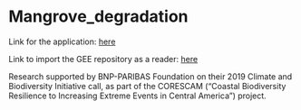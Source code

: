 # Mangrove_degradation

Link for the application: [here](https://igor-cnpy.users.earthengine.app/view/north-atlantic-basin-mangrove-degradation)

Link to import the GEE repository as a reader: [here](https://code.earthengine.google.com/?accept_repo=users/igor_cnpy/corescam)

Research supported by BNP-PARIBAS Foundation on their 2019 Climate and Biodiversity Initiative call, as part of the CORESCAM (“Coastal Biodiversity Resilience to Increasing Extreme Events in Central America”) project.
